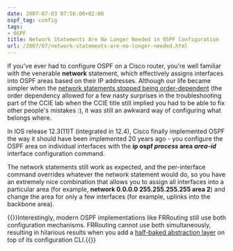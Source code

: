 ```yaml
---
date: 2007-07-03 07:56:00+02:00
ospf_tag: config
tags:
- OSPF
title: Network Statements Are No Longer Needed in OSPF Configuration
url: /2007/07/network-statements-are-no-longer-needed.html
---
```

If you've ever had to configure OSPF on a Cisco router, you're well familiar with the venerable **network** statement, which effectively assigns interfaces into OSPF areas based on their IP addresses. Although our life became simpler when the [network statements stopped being order-dependent](https://blog.ipspace.net/2006/11/network-statements-in-ospf-process-are.html) (the order dependency allowed for a few nasty surprises in the troubleshooting part of the CCIE lab when the CCIE title still implied you had to be able to fix other people's mistakes :), it was still an awkward way of configuring what belongs where.
<!--more-->
In IOS release 12.3(11)T (integrated in 12.4), Cisco finally implemented OSPF the way it should have been implemented 20 years ago - you configure the OSPF area on individual interfaces with the **ip ospf *process* area *area-id*** interface configuration command.

The network statements still work as expected, and the per-interface command overrides whatever the network statement would do, so you have an extremely nice combination that allows you to assign all interfaces into a particular area (for example, **network 0.0.0.0 255.255.255.255 area 2**) and change the area for only a few interfaces (for example, uplinks into the backbone area).

{{<note warn>}}Interestingly, modern OSPF implementations like FRRouting still use both configuration mechanisms. FRRouting cannot use both simultaneously, resulting in hilarious results when you add a [half-baked abstraction layer](/2022/10/cumulus-linux-nvue.html) on top of its configuration CLI.{{</note>}}